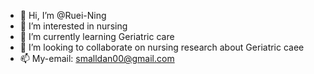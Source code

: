 - 👋 Hi, I’m @Ruei-Ning
- 👀 I’m interested in nursing
- 🌱 I’m currently learning Geriatric care
- 💞️ I’m looking to collaborate on nursing research about Geriatric caee
- 📫 My-email: smalldan00@gmail.com

<!---
Ruei-Ning/Ruei-Ning is a ✨ special ✨ repository because its `README.md` (this file) appears on your GitHub profile.
You can click the Preview link to take a look at your changes.
--->
